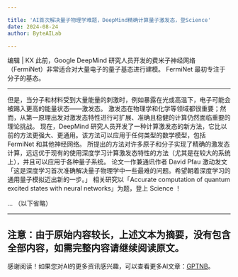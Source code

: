 ```yaml
---

title: 'AI首次解决量子物理学难题，DeepMind精确计算量子激发态，登Science'
date: 2024-08-24
author: ByteAILab

---
```


编辑 | KX
此前，Google DeepMind 研究人员开发的费米子神经网络（FermiNet）非常适合对大量电子的量子基态进行建模。
FermiNet 最初专注于分子的基态。

---
但是，当分子和材料受到大量能量的刺激时，例如暴露在光或高温下，电子可能会被踢入更高的能量状态——激发态。
激发态在物理学和化学等领域都很重要；然而，从第一原理出发对激发态特性进行可扩展、准确且稳健的计算仍然面临重要的理论挑战。
现在，DeepMind 研究人员开发了一种计算激发态的新方法，它比以前的方法更强大、更通用。该方法可以应用于任何类型的数学模型，包括 FermiNet 和其他神经网络。
所提出的方法对许多原子和分子实现了精确的激发态计算，远远优于现有的使用深度学习计算激发态特性的方法（尤其是在较大的系统上），并且可以应用于各种量子系统。
论文一作兼通讯作者 David Pfau 激动发文「这是深度学习首次准确解决量子物理学中一些最难的问题。希望朝着深度学习的通用量子模拟迈出新的一步。」
相关研究以「Accurate computation of quantum excited states with neural networks」为题，登上 Science ！

... （以下省略）

---

注意：由于原始内容较长，上述文本为摘要，没有包含全部内容，如需完整内容请继续阅读原文。
---
感谢阅读！如果您对AI的更多资讯感兴趣，可以查看更多AI文章：[GPTNB](https://gptnb.com)。